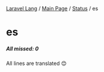 [Laravel Lang](https://github.com/Laravel-Lang/lang) / [Main Page](../index.md) / [Status](../status.md) / es

# es

##### All missed: 0

All lines are translated 😊

